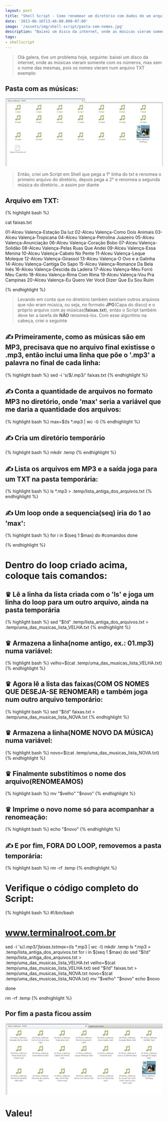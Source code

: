 ```yaml
---
layout: post
title: "Shell Script - Como renomear um diretório com dados de um arquivo"
date: '2013-06-16T13:46:00.000-07:00'
image: '/assets/img/shell-script/pasta-sem-nomes.jpg'
description: "Baixei um disco da internet, onde as músicas vieram somente com os números, mas sem o nome das mesmas, pois os nomes vieram num arquivo TXT"
tags:
- shellscript
---
```


> Olá galera, tive um problema hoje, seguinte: baixei um disco da internet, onde as músicas vieram somente com os números, mas sem o nome das mesmas, pois os nomes vieram num arquivo TXT exemplo: 

## Pasta com as músicas:
   
![Shell Script - Como renomear um diretório com dados de um arquivo](/assets/img/shell-script/pasta-sem-nomes.jpg "Shell Script - Como renomear um diretório com dados de um arquivo")
 
 
> Então, criei um Script em Shell que pega a 1° linha do txt e renomea o primeiro arquivo do diretório, depois pega a 2° e renomea a segunda música do diretório...e assim por diante

## Arquivo em TXT:
{% highlight bash %}

cat faixas.txt

01-Alceu Valença-Estação Da luz
02-Alceu Valença-Como Dois Animais
03-Alceu Valença-Tropicana
04-Alceu Valença-Petrolina Juazeiro
05-Alceu Valença-Anunciação
06-Alceu Valença-Coração Bobo
07-Alceu Valença-Solidão
08-Alceu Valença-Pelas Ruas Que Andei
09-Alceu Valença-Essa Menina
10-Alceu Valença-Cabelo No Pente
11-Alceu Valença-Leque Moleque
12-Alceu Valença-Girassol
13-Alceu Valença-O Ovo e a Galinha
14-Alceu Valença-Cantiga Do Sapo
15-Alceu Valença-Romance Da Bela Inês
16-Alceu Valença-Descida da Ladeira
17-Alceu Valença-Meu Forró Meu Canto
18-Alceu Valença-Rima Com Rima
19-Alceu Valença-Vou Pra Campinas
20-Alceu Valença-Eu Quero Ver Você Dizer Que Eu Sou Ruim
 
{% endhighlight %}
 
> Levando em conta que no diretório também existiam outros arquivos que não eram música, ou seja, no formato __JPG__(Capa do disco) e o próprio arquivo com as músicas(__faixas.txt__), então o Script também deve ter a tarefa de __NÃO__ renomeá-los. Com esse algoritmo na cabeça, criei o seguinte

## ✍ Primeiramente, como as músicas são em MP3, precisava que no arquivo final existisse o .mp3, então inclui uma linha que põe o '.mp3' a palavra no final de cada linha:
{% highlight bash %}
sed -i 's/$/.mp3/' faixas.txt
{% endhighlight %}
 
## ✍ Conta a quantidade de arquivos no formato MP3 no diretório, onde 'max' seria a variável que me daria a quantidade dos arquivos:
{% highlight bash %}
max=$(ls *.mp3 | wc -l)
{% endhighlight %}
 
## ✍ Cria um diretório temporário
{% highlight bash %}
mkdir .temp
{% endhighlight %}
 
## ✍ Lista os arquivos em MP3 e a saída joga para um TXT na pasta temporária:
{% highlight bash %}
ls *.mp3 > .temp/lista_antiga_dos_arquivos.txt
{% endhighlight %}
   
## ✍ Um loop onde a sequencia(seq) iria do 1 ao 'max': 
{% highlight bash %}
 for i in $(seq 1 $max)
 do
  #comandos
 done
 
{% endhighlight %}
 
# Dentro do loop criado acima, coloque tais comandos:
 
##  ♛ Lê a linha da lista criada com o 'ls' e joga um linha do loop para um outro arquivo, ainda na pasta temporária
{% highlight bash %}
sed "$i!d" .temp/lista_antiga_dos_arquivos.txt > .temp/uma_das_musicas_lista_VELHA.txt
{% endhighlight %}
 
##  ♛ Armazena a linha(nome antigo, ex.: 01.mp3) numa variável:
{% highlight bash %}
velho=$(cat .temp/uma_das_musicas_lista_VELHA.txt)
{% endhighlight %}
 
##  ♛ Agora lê a lista das faixas(COM OS NOMES QUE DESEJA-SE RENOMEAR) e também joga num outro arquivo temporário:
{% highlight bash %}
sed "$i!d" faixas.txt > .temp/uma_das_musicas_lista_NOVA.txt
{% endhighlight %}
 
##  ♛ Armazena a linha(NOME NOVO DA MÚSICA) numa variável:
{% highlight bash %}
novo=$(cat .temp/uma_das_musicas_lista_NOVA.txt)
{% endhighlight %}
 
##  ♛ Finalmente substitímos o nome dos arquivo(RENOMEAMOS)
{% highlight bash %}
mv "$velho" "$novo"
{% endhighlight %}
 
##  ♛ Imprime o novo nome só para acompanhar a renomeação:
{% highlight bash %}
echo "$novo"
{% endhighlight %}
 
## ✍ E por fim, FORA DO LOOP, removemos a pasta temporária:
{% highlight bash %}
rm -rf .temp
{% endhighlight %}
 
# Verifique o código completo do Script:

{% highlight bash %}
#!/bin/bash
# www.terminalroot.com.br
sed -i 's/$/.mp3/' faixas.txt
max=$(ls *.mp3 | wc -l)
mkdir .temp
ls *.mp3 > .temp/lista_antiga_dos_arquivos.txt
for i in $(seq 1 $max)
 do 
  sed "$i!d" .temp/lista_antiga_dos_arquivos.txt > .temp/uma_das_musicas_lista_VELHA.txt
  velho=$(cat .temp/uma_das_musicas_lista_VELHA.txt)
  sed "$i!d" faixas.txt > .temp/uma_das_musicas_lista_NOVA.txt
  novo=$(cat .temp/uma_das_musicas_lista_NOVA.txt)
  mv "$velho" "$novo"
  echo $novo
  
 done
 
rm -rf .temp
{% endhighlight %}
 
## Por fim a pasta ficou assim
    
![Shell Script - Como renomear um diretório com dados de um arquivo](/assets/img/shell-script/pasta-com-nomes.jpg "Shell Script - Como renomear um diretório com dados de um arquivo")
 
# Valeu!
 
 
 

<script async src="https://pagead2.googlesyndication.com/pagead/js/adsbygoogle.js"></script>

<!-- Informat -->
<ins class="adsbygoogle"
 style="display:block"
 data-ad-client="ca-pub-2838251107855362"
 data-ad-slot="2327980059"
 data-ad-format="auto"
 data-full-width-responsive="true"></ins>

<script>
(adsbygoogle = window.adsbygoogle || []).push({});
</script>

